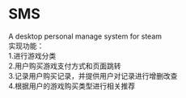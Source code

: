 # SMS
A desktop personal manage system for steam  
实现功能：  
1.进行游戏分类  
2.用户购买游戏支付方式和页面跳转  
3.记录用户购买记录，并提供用户对记录进行增删改查  
4.根据用户的游戏购买类型进行相关推荐
